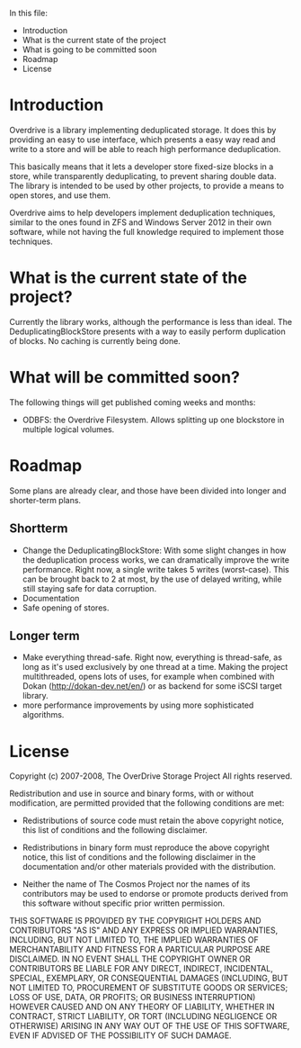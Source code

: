 In this file:

* Introduction
* What is the current state of the project
* What is going to be committed soon
* Roadmap
* License

# Introduction

Overdrive is a library implementing deduplicated storage. It does this by providing an easy 
to use interface, which presents a easy way read and write to a store and will be able to 
reach high performance deduplication.

This basically means that it lets a developer store fixed-size blocks in a store, while transparently
deduplicating, to prevent sharing double data. The library is intended to be used by other projects,
to provide a means to open stores, and use them. 

Overdrive aims to help developers implement deduplication techniques, similar to the ones found in ZFS 
and Windows Server 2012 in their own software, while not having the full knowledge required to implement 
those techniques.

# What is the current state of the project?

Currently the library works, although the performance is less than ideal. The DeduplicatingBlockStore 
presents with a way to easily perform duplication of blocks. No caching is currently being done.

# What will be committed soon?

The following things will get published coming weeks and months:
* ODBFS: the Overdrive Filesystem. Allows splitting up one blockstore in multiple logical volumes.

# Roadmap 

Some plans are already clear, and those have been divided into longer and shorter-term plans.

## Shortterm

* Change the DeduplicatingBlockStore: With some slight changes in how the deduplication process works,
we can dramatically improve the write performance. Right now, a single write takes 5 writes (worst-case).
This can be brought back to 2 at most, by the use of delayed writing, while still staying safe for data corruption.
* Documentation
* Safe opening of stores. 

## Longer term

* Make everything thread-safe. Right now, everything is thread-safe, as long as it's used exclusively by 
one thread at a time. Making the project multithreaded, opens lots of uses, for example when combined with
Dokan (http://dokan-dev.net/en/) or as backend for some iSCSI target library.
* more performance improvements by using more sophisticated algorithms.

# License

Copyright (c) 2007-2008, The OverDrive Storage Project
All rights reserved.

Redistribution and use in source and binary forms, with or without modification, are permitted 
provided that the following conditions are met:

* Redistributions of source code must retain the above copyright notice, this list of conditions 
and the following disclaimer.

* Redistributions in binary form must reproduce the above copyright notice, this list of 
conditions and the following disclaimer in the documentation and/or other materials provided 
with the distribution.

* Neither the name of The Cosmos Project nor the names of its contributors may be used to endorse 
or promote products derived from this software without specific prior written permission.

THIS SOFTWARE IS PROVIDED BY THE COPYRIGHT HOLDERS AND CONTRIBUTORS "AS IS" AND ANY 
EXPRESS OR IMPLIED WARRANTIES, INCLUDING, BUT NOT LIMITED TO, THE IMPLIED WARRANTIES OF 
MERCHANTABILITY AND FITNESS FOR A PARTICULAR PURPOSE ARE DISCLAIMED. IN NO EVENT SHALL THE 
COPYRIGHT OWNER OR CONTRIBUTORS BE LIABLE FOR ANY DIRECT, INDIRECT, INCIDENTAL, SPECIAL, 
EXEMPLARY, OR CONSEQUENTIAL DAMAGES (INCLUDING, BUT NOT LIMITED TO, PROCUREMENT OF SUBSTITUTE 
GOODS OR SERVICES; LOSS OF USE, DATA, OR PROFITS; OR BUSINESS INTERRUPTION) HOWEVER CAUSED 
AND ON ANY THEORY OF LIABILITY, WHETHER IN CONTRACT, STRICT LIABILITY, OR TORT (INCLUDING 
NEGLIGENCE OR OTHERWISE) ARISING IN ANY WAY OUT OF THE USE OF THIS SOFTWARE, EVEN IF 
ADVISED OF THE POSSIBILITY OF SUCH DAMAGE. 